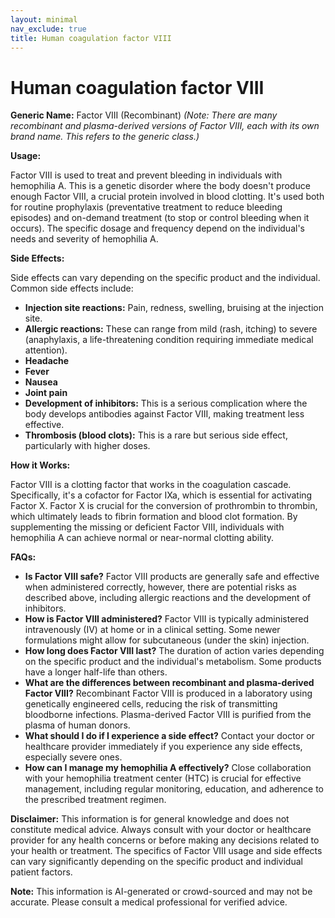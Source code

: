 ```yaml
---
layout: minimal
nav_exclude: true
title: Human coagulation factor VIII
---
```


# Human coagulation factor VIII

**Generic Name:** Factor VIII (Recombinant)  *(Note:  There are many recombinant and plasma-derived versions of Factor VIII, each with its own brand name. This refers to the generic class.)*

**Usage:**

Factor VIII is used to treat and prevent bleeding in individuals with hemophilia A.  This is a genetic disorder where the body doesn't produce enough Factor VIII, a crucial protein involved in blood clotting.  It's used both for routine prophylaxis (preventative treatment to reduce bleeding episodes) and on-demand treatment (to stop or control bleeding when it occurs).  The specific dosage and frequency depend on the individual's needs and severity of hemophilia A.

**Side Effects:**

Side effects can vary depending on the specific product and the individual.  Common side effects include:

* **Injection site reactions:** Pain, redness, swelling, bruising at the injection site.
* **Allergic reactions:**  These can range from mild (rash, itching) to severe (anaphylaxis, a life-threatening condition requiring immediate medical attention).
* **Headache**
* **Fever**
* **Nausea**
* **Joint pain**
* **Development of inhibitors:**  This is a serious complication where the body develops antibodies against Factor VIII, making treatment less effective.
* **Thrombosis (blood clots):**  This is a rare but serious side effect, particularly with higher doses.


**How it Works:**

Factor VIII is a clotting factor that works in the coagulation cascade.  Specifically, it's a cofactor for Factor IXa, which is essential for activating Factor X.  Factor X is crucial for the conversion of prothrombin to thrombin, which ultimately leads to fibrin formation and blood clot formation.  By supplementing the missing or deficient Factor VIII, individuals with hemophilia A can achieve normal or near-normal clotting ability.

**FAQs:**

* **Is Factor VIII safe?**  Factor VIII products are generally safe and effective when administered correctly, however,  there are potential risks as described above, including allergic reactions and the development of inhibitors.
* **How is Factor VIII administered?**  Factor VIII is typically administered intravenously (IV) at home or in a clinical setting.  Some newer formulations might allow for subcutaneous (under the skin) injection.
* **How long does Factor VIII last?** The duration of action varies depending on the specific product and the individual's metabolism.  Some products have a longer half-life than others.
* **What are the differences between recombinant and plasma-derived Factor VIII?** Recombinant Factor VIII is produced in a laboratory using genetically engineered cells, reducing the risk of transmitting bloodborne infections. Plasma-derived Factor VIII is purified from the plasma of human donors.
* **What should I do if I experience a side effect?**  Contact your doctor or healthcare provider immediately if you experience any side effects, especially severe ones.
* **How can I manage my hemophilia A effectively?**  Close collaboration with your hemophilia treatment center (HTC) is crucial for effective management, including regular monitoring, education, and adherence to the prescribed treatment regimen.


**Disclaimer:** This information is for general knowledge and does not constitute medical advice.  Always consult with your doctor or healthcare provider for any health concerns or before making any decisions related to your health or treatment.  The specifics of Factor VIII usage and side effects can vary significantly depending on the specific product and individual patient factors.


**Note:** This information is AI-generated or crowd-sourced and may not be accurate. Please consult a medical professional for verified advice.